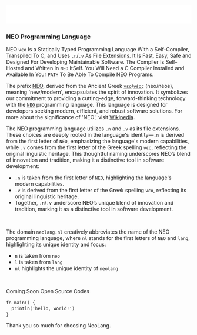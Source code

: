 <img width="600px" height="50px" src="https://raw.githubusercontent.com/abdullahalraiyan/raiyan/main/neo.svg" alt="NEO"/>

<h3>NEO Programming Language</h3>

NEO `νεο` Is a Statically Typed Programming Language With a Self-Compiler, Transpiled To C, and Uses `.n`/`.v` As File Extensions. It Is Fast, Easy, Safe and Designed For Developing Maintainable Software. The Compiler Is Self-Hosted and Written In `NEO` ItSelf. You Will Need a C Compiler Installed and Available In Your `PATH` To Be Able To Compile NEO Programs.

The prefix [NEO](https://en.wiktionary.org/wiki/neo-), derived from the Ancient Greek [`νεο`](https://en.wiktionary.org/wiki/%CE%BD%CE%B5%CE%BF-)/[`νέος`](https://en.wiktionary.org/wiki/%CE%BD%CE%AD%CE%BF%CF%82) (néo/néos), meaning 'new/modern', encapsulates the spirit of innovation. It symbolizes our commitment to providing a cutting-edge, forward-thinking technology with the [`NEO`](https://github.com/neolang/neo) programming language. This language is designed for developers seeking modern, efficient, and robust software solutions. For more about the significance of 'NEO', visit [Wikipedia](https://en.wiktionary.org/wiki/neo-).

The NEO programming language utilizes `.n` and `.v` as its file extensions. These choices are deeply rooted in the language's identity—`.n` is derived from the first letter of `NEO`, emphasizing the language's modern capabilities, while `.v` comes from the first letter of the Greek spelling `νεο`, reflecting the original linguistic heritage. This thoughtful naming underscores NEO’s blend of innovation and tradition, making it a distinctive tool in software development:
* `.n` is taken from the first letter of `NEO`, highlighting the language's modern capabilities.
* `.v` is derived from the first letter of the Greek spelling `νεο`, reflecting its original linguistic heritage.
* Together, `.n`/`.v` underscore NEO’s unique blend of innovation and tradition, marking it as a distinctive tool in software development.

<br>

The domain `neolang.nl` creatively abbreviates the name of the NEO programming language, where `nl` stands for the first letters of `NEO` and `lang`, highlighting its unique identity and focus:
* `n` is taken from `neo`
* `l` is taken from `lang`
* `nl` highlights the unique identity of `neolang`

<br>

Coming Soon Open Source Codes

```
fn main() {
  println('hello, world!')
}
```

Thank you so much for choosing NeoLang.
